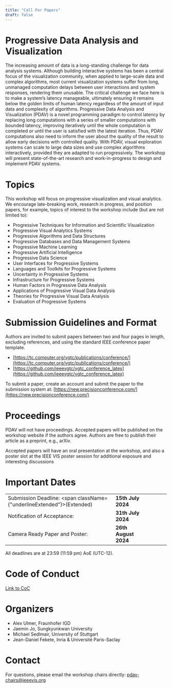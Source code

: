 ```yaml
---
title: "Call For Papers"
draft: false
---
```


# Progressive Data Analysis and Visualization<a id="pdav"></a>

The increasing amount of data is a long-standing challenge for data analysis systems. 
Although building interactive systems has been a central focus of the visualization community, 
when applied to large-scale data and complex algorithms, most current visualization systems suffer from 
long, unmanaged computation delays between user interactions and system responses, rendering them unusable. 
The critical challenge we face here is to make a system’s latency manageable, 
ultimately ensuring it remains below the golden limits of human latency regardless of the amount of input data and 
complexity of algorithms. 
Progressive Data Analysis and Visualization (PDAV) is a novel programming paradigm to control latency by replacing 
long computations with a series of smaller computations with bounded latency, improving iteratively until the whole 
computation is completed or until the user is satisfied with the latest iteration. 
Thus, PDAV computations also need to inform the user about the quality of the result to allow early decisions with 
controlled quality.
With PDAV, visual exploration systems can scale to large data sizes and use complex algorithms 
interactively, provided they are adapted to run progressively.
The workshop will present state-of-the-art research and work-in-progress to design and implement PDAV systems.

# Topics<a id="topics"></a>

This workshop will focus on progressive visualization and visual analytics. We encourage late-breaking work, research in progress, and position papers, for example, topics of interest to the workshop include (but are not limited to):

- Progressive Techniques for Information and Scientific Visualization 
- Progressive Visual Analytics Systems
- Progressive Algorithms and Data Structures
- Progressive Databases and Data Management Systems
- Progressive Machine Learning
- Progressive Artificial Intelligence
- Progressive Data Science
- User Interfaces for Progressive Systems
- Languages and Toolkits for Progressive Systems
- Uncertainty in Progressive Systems
- Infrastructure for Progressive Systems
- Human Factors in Progressive Data Analysis
- Applications of Progressive Visual Data Analysis
- Theories for Progressive Visual Data Analysis
- Evaluation of Progressive Systems


# Submission Guidelines and Format<a id="submission-guidelines-and-format"></a>

Authors are invited to submit papers between two and four pages in length, excluding references, and using the standard IEEE conference paper template.

- [https://tc.computer.org/vgtc/publications/conference/](https://tc.computer.org/vgtc/publications/conference/)
- [https://github.com/ieeevgtc/vgtc_conference_latex](https://github.com/ieeevgtc/vgtc_conference_latex)

To submit a paper, create an account and submit the paper to the submission system at:
[https://new.precisionconference.com/](https://new.precisionconference.com/)


# Proceedings<a id="proceedings"></a>

PDAV will not have proceedings. Accepted papers will be published on the workshop website if the authors agree.
Authors are free to publish their article as a preprint, e.g., arXiv.

Accepted papers will have an oral presentation at the workshop, and also a poster slot at the IEEE VIS poster session for additional exposure and interesting discussions


# Important Dates<a id="important-dates"></a>

|                                                                      |                      |||||
|----------------------------------------------------------------------|----------------------|--|--|--|--|
| Submission Deadline: <span className={"underlineExtended"}>(Extended)</span> | **15th July 2024**   ||  |
| Notification of Acceptance:                                          | **31th July 2024**   ||  |
| Camera Ready Paper and Poster:                                       | **26th August 2024** ||  |
All deadlines are at 23:59 (11:59 pm) AoE (UTC-12).


# Code of Conduct<a id="code-of-conduct"></a>
[Link to CoC](/coc)


# Organizers<a id="organizers"></a>

- Alex Ulmer, Fraunhofer IGD
- Jaemin Jo, Sungkyunkwan University
- Michael Sedlmair, University of Stuttgart
- Jean-Daniel Fekete, Inria & Université Paris-Saclay


# Contact<a id="contact"></a>

For questions, please email the workshop chairs directly: pdav-chairs@ieeevis.org

